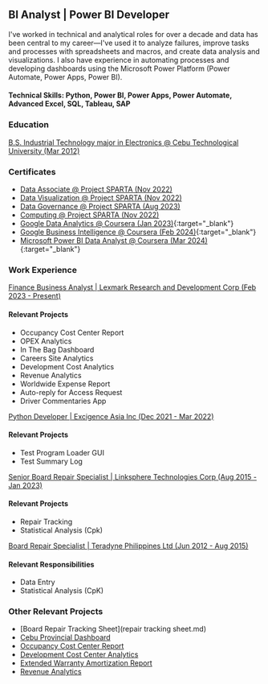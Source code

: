## BI Analyst | Power BI Developer 
I've worked in technical and analytical roles for over a decade and data has been central to my career—I've used it to analyze failures, improve tasks and processes with spreadsheets and macros, and create data analysis and visualizations. I also have experience in automating processes and developing dashboards using the Microsoft Power Platform (Power Automate, Power Apps, Power BI). 

<!---  For inquiries, you may contact me through my number +639565028805 or email me at 07hcurab27@gmail.com. --->

#### Technical Skills: Python, Power BI, Power Apps, Power Automate, Advanced Excel, SQL, Tableau, SAP

### Education
[B.S. Industrial Technology major in Electronics @ Cebu Technological University (Mar 2012)](diploma.md)

### Certificates
- [Data Associate @ Project SPARTA (Nov 2022)](dataassociatecertificate.md)
- [Data Visualization @ Project SPARTA (Nov 2022)](datavisualization.md)
- [Data Governance @ Project SPARTA (Aug 2023)](datagovernance.md)
- [Computing @ Project SPARTA (Nov 2022)](computing.md)
- [Google Data Analytics @ Coursera (Jan 2023)](https://www.credly.com/badges/cf025b53-5775-4123-8da3-77bb869c4ace){:target="_blank"}
- [Google Business Intelligence @ Coursera (Feb 2024)](https://www.credly.com/badges/783d501a-01f2-4398-bada-7657c21a0281){:target="_blank"}
- [Microsoft Power BI Data Analyst @ Coursera (Mar 2024)](https://www.coursera.org/account/accomplishments/specialization/certificate/WMZL7QFCQ4TP){:target="_blank"}

### Work Experience
[Finance Business Analyst | Lexmark Research and Development Corp (Feb 2023 - Present)](lexmark.md)

#### Relevant Projects
- Occupancy Cost Center Report
- OPEX Analytics
- In The Bag Dashboard
- Careers Site Analytics
- Development Cost Analytics
- Revenue Analytics
- Worldwide Expense Report
- Auto-reply for Access Request
- Driver Commentaries App

[Python Developer | Excigence Asia Inc (Dec 2021 - Mar 2022)](excigence.md)
#### Relevant Projects
- Test Program Loader GUI
- Test Summary Log

[Senior Board Repair Specialist | Linksphere Technologies Corp (Aug 2015 - Jan 2023)](linksphere.md)
#### Relevant Projects
- Repair Tracking
- Statistical Analysis (Cpk)

[Board Repair Specialist | Teradyne Philippines Ltd (Jun 2012 - Aug 2015)](teradyne.md)
#### Relevant Responsibilities
- Data Entry
- Statistical Analysis (CpK)
  
### Other Relevant Projects
- [Board Repair Tracking Sheet](repair tracking sheet.md)
- [Cebu Provincial Dashboard](cebuprovincialdashboard.md)
- [Occupancy Cost Center Report](Occupancy_CC_Report.md)
- [Development Cost Center Analytics](DevelopmentCC.md)
- [Extended Warranty Amortization Report](Inthebag.md)
- [Revenue Analytics](revanalytics.md)





